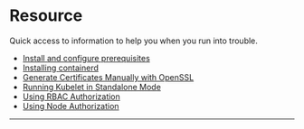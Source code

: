 # Resource

Quick access to information to help you when you run into trouble.

* [Install and configure prerequisites]
* [Installing containerd]
* [Generate Certificates Manually with OpenSSL]
* [Running Kubelet in Standalone Mode]
* [Using RBAC Authorization]
* [Using Node Authorization]

---

[Install and configure prerequisites]: https://kubernetes.io/docs/setup/production-environment/container-runtimes/#install-and-configure-prerequisites
[Installing containerd]: https://github.com/containerd/containerd/blob/main/docs/getting-started.md#installing-containerd
[Running Kubelet in Standalone Mode]: https://v1-32.docs.kubernetes.io/docs/tutorials/cluster-management/kubelet-standalone/
[Generate Certificates Manually with OpenSSL]: https://v1-32.docs.kubernetes.io/docs/tasks/administer-cluster/certificates/#openssl
[Using RBAC Authorization]: https://kubernetes.io/docs/reference/access-authn-authz/rbac/
[Using Node Authorization]: https://kubernetes.io/docs/reference/access-authn-authz/node/
